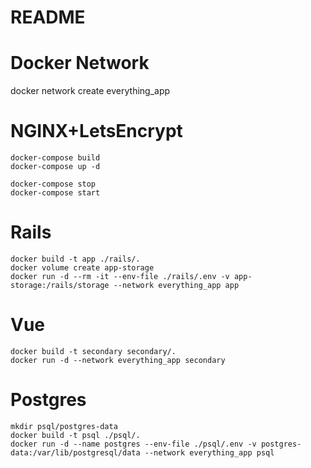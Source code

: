 # README

# Docker Network
docker network create everything_app

# NGINX+LetsEncrypt
```shell
docker-compose build
docker-compose up -d

docker-compose stop
docker-compose start
```

# Rails
```shell
docker build -t app ./rails/.
docker volume create app-storage
docker run -d --rm -it --env-file ./rails/.env -v app-storage:/rails/storage --network everything_app app
```

# Vue
```shell
docker build -t secondary secondary/.
docker run -d --network everything_app secondary

```
# Postgres
```shell
mkdir psql/postgres-data
docker build -t psql ./psql/.
docker run -d --name postgres --env-file ./psql/.env -v postgres-data:/var/lib/postgresql/data --network everything_app psql